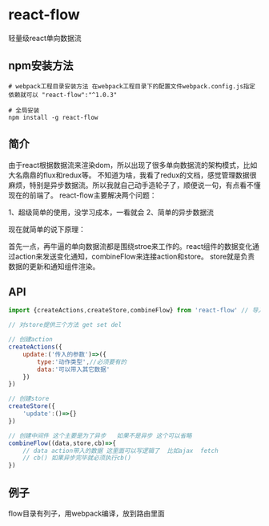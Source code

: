 # react-flow
轻量级react单向数据流

## npm安装方法
```shell
# webpack工程目录安装方法 在webpack工程目录下的配置文件webpack.config.js指定依赖就可以 "react-flow":"^1.0.3"

# 全局安装
npm install -g react-flow
```

## 简介
由于react根据数据流来渲染dom，所以出现了很多单向数据流的架构模式，比如大名鼎鼎的flux和redux等。
不知道为啥，我看了redux的文档，感觉管理数据很麻烦，特别是异步数据流。所以我就自己动手造轮子了，顺便说一句，有点看不懂现在的前端了。
react-flow主要解决两个问题：

1、超级简单的使用，没学习成本，一看就会
2、简单的异步数据流

现在就简单的说下原理：

首先一点，再牛逼的单向数据流都是围绕stroe来工作的。react组件的数据变化通过action来发送变化通知，combineFlow来连接action和store。
store就是负责数据的更新和通知组件渲染。

## API
```javascript
import {createActions,createStore,combineFlow} from 'react-flow' // 导入模块

// 对store提供三个方法 get set del

// 创建action
createActions({
	update:('传入的参数')=>({
		type:'动作类型',//必须要有的
		data:'可以带入其它数据'
	})
})

// 创建store
createStore({
	'update':()=>{}
})

// 创建中间件 这个主要是为了异步   如果不是异步 这个可以省略
combineFlow((data,store,cb)=>{
	// data action带入的数据 这里面可以写逻辑了  比如ajax  fetch
	// cb() 如果异步完毕就必须执行cb()
})
```

## 例子
flow目录有列子，用webpack编译，放到路由里面